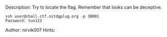 Description:
Try to locate the flag. Remember that looks can be deceptive.

```
ssh user@chall.ctf.nitdgplug.org -p 30001 
Password: tux123
```
Author: nirvik007
Hints:
